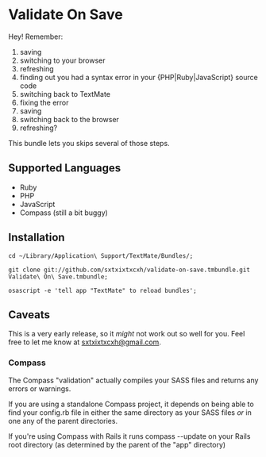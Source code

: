 Validate On Save
================

Hey! Remember:

  1. saving
  2. switching to your browser
  3. refreshing 
  4. finding out you had a syntax error in your {PHP|Ruby|JavaScript} source code
  5. switching back to TextMate
  6. fixing the error
  7. saving
  8. switching back to the browser
  9. refreshing?

This bundle lets you skips several of those steps.


Supported Languages
-------------------


  * Ruby
  * PHP
  * JavaScript
  * Compass (still a bit buggy) 


Installation
------------

    cd ~/Library/Application\ Support/TextMate/Bundles/;
    
    git clone git://github.com/sxtxixtxcxh/validate-on-save.tmbundle.git Validate\ On\ Save.tmbundle;
    
    osascript -e 'tell app "TextMate" to reload bundles';


Caveats
-------

This is a very early release, so it *might* not work out so well for you. Feel free to let me know at [sxtxixtxcxh@gmail.com](mailto:sxtxixtxcxh@gmail.com).

### Compass

The Compass "validation" actually compiles your SASS files and returns any errors or warnings. 

If you are using a standalone Compass project, it depends on being able to find your config.rb file in either the same directory as your SASS files *or* in one any of the parent directories. 

If you're using Compass with Rails it runs compass --update on your Rails root directory (as determined by the parent of the "app" directory)
